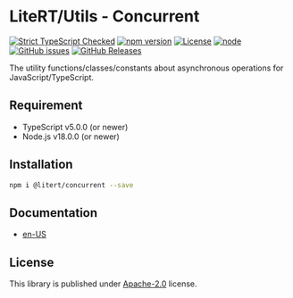 # LiteRT/Utils - Concurrent

[![Strict TypeScript Checked](https://badgen.net/badge/TS/Strict "Strict TypeScript Checked")](https://www.typescriptlang.org)
[![npm version](https://img.shields.io/npm/v/@litert/concurrent.svg?colorB=brightgreen)](https://www.npmjs.com/package/@litert/concurrent "Stable Version")
[![License](https://img.shields.io/npm/l/@litert/concurrent.svg?maxAge=2592000?style=plastic)](https://github.com/litert/utils.js/blob/master/LICENSE)
[![node](https://img.shields.io/node/v/@litert/concurrent.svg?colorB=brightgreen)](https://nodejs.org/dist/latest-v8.x/)
[![GitHub issues](https://img.shields.io/github/issues/litert/utils.js.svg)](https://github.com/litert/utils.js/issues)
[![GitHub Releases](https://img.shields.io/github/release/litert/utils.js.svg)](https://github.com/litert/utils.js/releases "Stable Release")

The utility functions/classes/constants about asynchronous operations for JavaScript/TypeScript.

## Requirement

- TypeScript v5.0.0 (or newer)
- Node.js v18.0.0 (or newer)

## Installation

```sh
npm i @litert/concurrent --save
```

## Documentation

- [en-US](https://litert.org/projects/utils.js/api-docs/concurrent/)

## License

This library is published under [Apache-2.0](https://github.com/litert/utils.js/blob/master/LICENSE) license.
